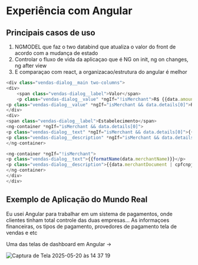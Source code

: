 # Experiência com Angular

## Principais casos de uso
1. NGMODEL que faz o two databind que atualiza o valor do front de acordo com a mudança de estado
2. Controlar o fluxo de vida da aplicaçao que é NG on init, ng on changes, ng after view
3. E comparaçao com react, a organizacao/estrutura do angular é melhor

```typescript
<div class="vendas-dialog__main two-columns">
<div>
    <span class="vendas-dialog__label">Valor</span>
    <p class="vendas-dialog__value" *ngIf="!isMerchant">R$ {{data.amount | number: '1.2-2'}}</p>
<p class="vendas-dialog__value" *ngIf="isMerchant && data.details[0]">R$ {{data.details[0].divisionValue| number: '1.2-2'}}</p>
</div>
<div>
<span class="vendas-dialog__label">Estabelecimento</span>
<ng-container *ngIf="isMerchant && data.details[0]">
<p class="vendas-dialog__text" *ngIf="isMerchant && data.details[0]">{{data.details[0].merchantName}}</p>
<p class="vendas-dialog__description" *ngIf="isMerchant && data.details[0]">{{data.details[0].merchantDocument | cpfcnpj}}</p>
</ng-container>

<ng-container *ngIf="!isMerchant">
<p class="vendas-dialog__text">{{formatName(data.merchantName)}}</p>
<p class="vendas-dialog__description">{{data.merchantDocument | cpfcnpj}}</p>
</ng-container>
</div>
</div>
```

## Exemplo de Aplicação do Mundo Real

Eu usei Angular para trabalhar em um sistema de pagamentos, onde clientes tinham total controle das duas empresas... As informaçoes financeiras, os tipos de pagamento, provedores de pagamento
tela de vendas e etc


Uma das telas de dashboard em Angular ->

![Captura de Tela 2025-05-20 às 14 37 19](https://github.com/user-attachments/assets/c1af481c-ef0f-4fbb-9e77-35f8839eaf16)








